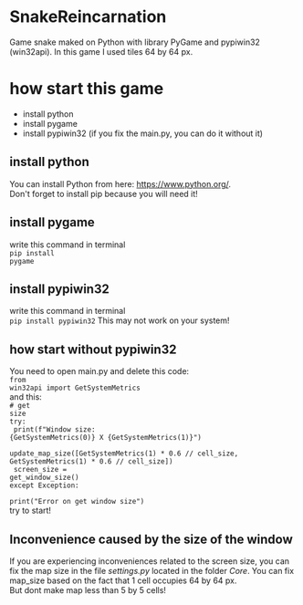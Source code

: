 # SnakeReincarnation
Game snake maked on Python with library PyGame and pypiwin32 (win32api). In this game I used tiles 64 by 64 px.
# how start this game
- install python
- install pygame
- install pypiwin32 (if you fix the main.py, you can do it without it)
## install python
You can install Python from here: https://www.python.org/. <br>
Don't forget to install pip because you will need it!
## install pygame
write this command in terminal<br>
<code>pip install pygame</code>
## install pypiwin32
write this command in terminal<br>
<code>pip install pypiwin32</code>
This may not work on your system!
## how start without pypiwin32
You need to open main.py
and delete this code:<br>
<code>from win32api import GetSystemMetrics</code><br>
and this:<br>
<code># get size</code><br>
<code>try:</code><br>
<code>    print(f"Window size: {GetSystemMetrics(0)} X {GetSystemMetrics(1)}")</code><br>
<code>    update_map_size([GetSystemMetrics(1) * 0.6 // cell_size, GetSystemMetrics(1) * 0.6 // cell_size])</code><br>
<code>    screen_size = get_window_size()</code><br>
<code>except Exception:</code><br>
<code>    print("Error on get window size")</code><br>
try to start!<br>
## Inconvenience caused by the size of the window
If you are experiencing inconveniences related to the screen size, you can fix the map size in the file *settings.py* located in the folder *Core*.
You can fix map_size based on the fact that 1 cell occupies 64 by 64 px. <br>
But dont make map less than 5 by 5 cells!
